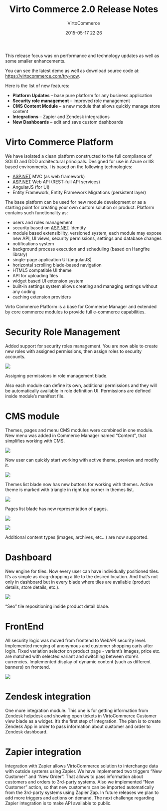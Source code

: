 ﻿---
author: VirtoCommerce
category: release
date: 2015-05-17 22:26
excerpt: This release focus was on performance and technology updates as well as some smaller enhancements.
permalink: blog/virtocommerce-2-0-release-notes
tags: [announcements, aspnet, dashboards, ecommerce, ecommerce-permissions, enterprise-ecommerce, platform, release-notes, zapier, zendesk]
title: "Virto Commerce 2.0 Release Notes"
---
This release focus was on performance and technology updates as well as some smaller enhancements.

You can see the latest demo as well as download source code at: <a href="https://virtocommerce.com/try-now" target="_blank">https://virtocommerce.com/try-now</a>.

Here is the list of new features:

* **Platform Updates** – base pure platform for any business application
* **Security role management** – improved role management
* **CMS Content Module** – a new module that allows quickly manage store content
* **Integrations** – Zapier and Zendesk integrations
* **New Dashboards** – edit and save custom dashboards

# Virto Commerce Platform

We have isolated a clean platform constructed to the full compliance of SOLID and DDD architectural principals. Designed for use in Azure or IIS based environments. I is based on the following technologies:

* <a href="http://asp.net/" target="_blank">ASP.NET</a> MVC (as web framework)
* <a href="http://asp.net/" target="_blank">ASP.NET</a> Web API (REST-full API services)
* AngularJS (for UI)
* Entity Framework, Entity Framework Migrations (persistent layer)

The base platform can be used for new module development or as a starting point for creating your own custom solution or product. Platform contains such functionality as:

* users and roles management
* security based on <a href="http://asp.net/" target="_blank">ASP.NET</a> Identity
* module based extensibility, versioned  system, each module may expose new API, UI views, security permissions, settings and database changes
* notifications system
* background process execution and scheduling (based on Hangfire library)
* single-page application UI (angularJS)
* horizontal scrolling blade-based navigation
* HTML5 compatible UI theme
* API for uploading files
* widget based UI extension system
* built-in settings system allows creating and managing settings without any coding
* caching extension providers

Virto Commerce Platform is a base for Commerce Manager and extended by core commerce modules to provide full e-commerce capabilities.

# Security Role Management

Added support for security roles management. You are now able to create new roles with assigned permissions, then assign roles to security accounts.

![](assets/images/blog/untitled_a.png)

Assigning permissions in role management blade.

Also each module can define its own, additional permissions and they will be automatically available in role definition UI. Permissions are defined inside module’s manifest file.

# CMS module

Themes, pages and menu CMS modules were combined in one module. New menu was added in Commerce Manager named “Content", that simplifies working with CMS.

![](assets/images/blog/untitled_b.png)

Now user can quickly start working with active theme, preview and modify it.

![](assets/images/blog/base64740912136ac9498d.png)

Themes list blade now has new buttons for working with themes. Active theme is marked with triangle in right top corner in themes list.

![](assets/images/blog/base64b7b7619796d1b6b8.png)

Pages list blade has new representation of pages.

![](assets/images/blog/base64a3e318be8f82ac39.png)

![](assets/images/blog/base6464e73add01384d5f.png)

Additional content types (images, archives, etc…) are now supported.

# Dashboard

New engine for tiles. Now every user can have individually positioned tiles. It’s as simple as drag-dropping a tile to the desired location. And that’s not only in dashboard but in every blade where tiles are available (product details, store details, etc.).

![](assets/images/blog/base646e40a34dfd2bb71e.png)

“Seo” tile repositioning inside product detail blade.

# FrontEnd

All security logic was moved from frontend to WebAPI security level. Implemented merging of anonymous and customer shopping carts after login. Fixed variation selector on product page - variant’s images, price etc. are matched with selected variant and switching between store’s currencies. Implemented display of dynamic content (such as different banners) on frontend.

![](assets/images/blog/untitled_c.png)

# Zendesk integration

One more integration module. This one is for getting information from Zendesk helpdesk and showing open tickets in VirtoCommerce Customer view blade as a widget. It’s the first step of integration. The plan is to create Zendesk App in order to pass information about customer and order to Zendesk dashboard.

# Zapier integration

Integration with Zapier allows VirtoCommerce solution to interchange data with outside systems using Zapier. We have implemented two triggers “New Customer” and “New Order”. That allows to pass information about customers and orders to 3rd-party systems. Also we implemented “New Customer” action, so that new customers can be imported automatically from the 3rd-party systems using Zapier Zap. In future releases we plan to add more triggers and actions on demand. The next challenge regarding Zapier integration is to make API available to public.
